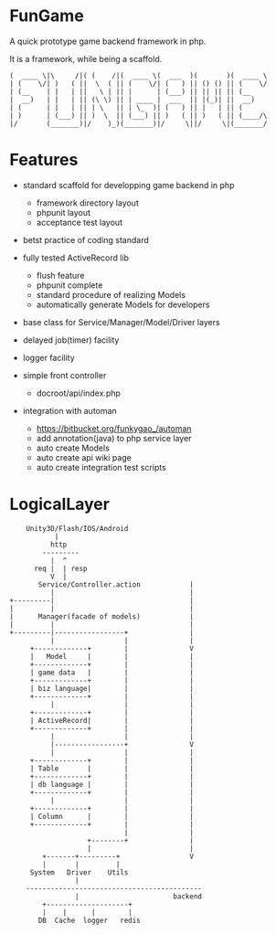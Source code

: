 FunGame
=======

A quick prototype game backend framework in php.

It is a framework, while being a scaffold.

    
    (  ____ \|\     /|( (    /|(  ____ \(  ___  )(       )(  ____ \
    | (    \/| )   ( ||  \  ( || (    \/| (   ) || () () || (    \/
    | (__    | |   | ||   \ | || |      | (___) || || || || (__    
    |  __)   | |   | || (\ \) || | ____ |  ___  || |(_)| ||  __)   
    | (      | |   | || | \   || | \_  )| (   ) || |   | || (      
    | )      | (___) || )  \  || (___) || )   ( || )   ( || (____/\
    |/       (_______)|/    )_)(_______)|/     \||/     \|(_______/
                                                                   

Features
========

*   standard scaffold for developping game backend in php

    - framework directory layout
    - phpunit layout
    - acceptance test layout

*   betst practice of coding standard

*   fully tested ActiveRecord lib

    - flush feature
    - phpunit complete
    - standard procedure of realizing Models
    - automatically generate Models for developers

*   base class for Service/Manager/Model/Driver layers

*   delayed job(timer) facility

*   logger facility

*   simple front controller
    - docroot/api/index.php

*   integration with automan

    - https://bitbucket.org/funkygao_/automan
    - add annotation(java) to php service layer
    - auto create Models
    - auto create api wiki page
    - auto create integration test scripts


LogicalLayer
============

        Unity3D/Flash/IOS/Android
               |
              http 
            ---------
              |  ^
          req |  | resp
              V  |
           Service/Controller.action            |
              |                                 |
    +---------|                                 |
    |         |                                 |
    |      Manager(facade of models)            |
    |         |                                 |
    +---------|-----------------+               |
              |                 |               | 
         +-------------+        |               V
         |   Model     |        |               |
         +-------------+        |               |
         | game data   |        |               |
         +-------------+        |               |
         | biz language|        |               |
         +-------------+        |               |
              |                 |               |
         +-------------+        |               |
         | ActiveRecord|        |               |
         +-------------+        |               |
              |                 |               | 
              |-----------------+               V
              |                 |               |
         +-------------+        |               |
         | Table       |        |               | 
         +-------------+        |               |
         | db language |        |               |
         +-------------+        |               |
              |                 |               |
         +-------------+        |               |
         | Column      |        |               | 
         +-------------+        |               |
                                |               |
                       +--------+               |
                       |                        |
            +-------+---------+                 V
            |       |         |
         System   Driver    Utils
                    |
        -------------------------------------------
                    |                       backend
            +--------------------+
            |    |      |        |
           DB  Cache  logger   redis

